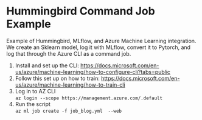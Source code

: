 # Hummingbird Command Job Example

Example of Hummingbird, MLflow, and Azure Machine Learning integration. 
We create an Sklearn model, log it with MLflow, convert it to Pytorch, and log that through the Azure CLI as a command job.

1. Install and set up the CLI: https://docs.microsoft.com/en-us/azure/machine-learning/how-to-configure-cli?tabs=public
2. Follow this set up on how to train: https://docs.microsoft.com/en-us/azure/machine-learning/how-to-train-cli 
3. Log in to AZ CLI <br>
`az login --scope https://management.azure.com/.default`
4. Run the script <br>
`az ml job create -f job_blog.yml  --web`
